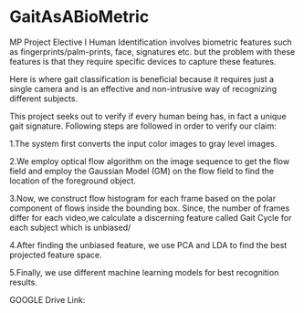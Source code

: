 # GaitAsABioMetric
MP Project Elective I
Human Identification involves biometric features such as fingerprints/palm-prints, face, signatures etc. but the problem with these features is that they require specific devices to capture these features.

Here is where gait classification is beneficial because it requires just a single camera and is an effective and non-intrusive way of recognizing different subjects.

This project seeks out to verify if every human being has, in fact a unique gait signature. Following steps are followed in order to verify our claim:

1.The system first converts the input color images to gray level images.

2.We employ optical flow algorithm on the image sequence to get the flow field and employ the Gaussian Model (GM) on the flow field to find the location of the foreground object.

3.Now, we construct flow histogram for each frame based on the polar component of flows inside the bounding box. Since, the number of frames differ for each video,we calculate a discerning feature called Gait Cycle for each subject which is unbiased/

4.After finding the unbiased feature, we use PCA and LDA to find the best projected feature space. 

5.Finally, we use different machine learning models for best recognition results.

GOOGLE Drive Link:
